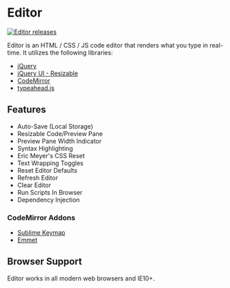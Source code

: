 # Editor

[![Editor releases](https://img.shields.io/github/release/markhillard/Editor.svg)](https://github.com/markhillard/Editor/releases)

Editor is an HTML / CSS / JS code editor that renders what you type in real-time. It utilizes the following libraries:

- [jQuery](http://jquery.com/)
- [jQuery UI - Resizable](https://jqueryui.com/resizable/)
- [CodeMirror](https://codemirror.net/)
- [typeahead.js](https://twitter.github.io/typeahead.js/)

## Features

- Auto-Save (Local Storage)
- Resizable Code/Preview Pane
- Preview Pane Width Indicator
- Syntax Highlighting
- Eric Meyer's CSS Reset
- Text Wrapping Toggles
- Reset Editor Defaults
- Refresh Editor
- Clear Editor
- Run Scripts In Browser
- Dependency Injection

### CodeMirror Addons

- [Sublime Keymap](https://codemirror.net/demo/sublime.html)
- [Emmet](https://github.com/emmetio/codemirror)

## Browser Support

Editor works in all modern web browsers and IE10+.
